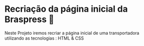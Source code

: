 # Recriação da página inicial da Braspress :truck:



Neste Projeto iremos recriar a página inicial de uma transportadora utilizando as tecnologias : HTML & CSS